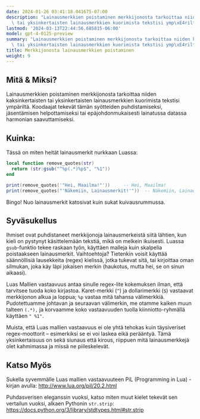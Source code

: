 ```yaml
---
date: 2024-01-26 03:41:18.041675-07:00
description: "Lainausmerkkien poistaminen merkkijonosta tarkoittaa niiden kaksinkertaisten\
  \ tai yksinkertaisten lainausmerkkien kuorimista tekstisi ymp\xE4rilt\xE4. Koodaajat\u2026"
lastmod: '2024-03-13T22:44:56.685815-06:00'
model: gpt-4-0125-preview
summary: "Lainausmerkkien poistaminen merkkijonosta tarkoittaa niiden kaksinkertaisten\
  \ tai yksinkertaisten lainausmerkkien kuorimista tekstisi ymp\xE4rilt\xE4."
title: Merkkijonosta lainausmerkkien poistaminen
weight: 9
---
```


## Mitä & Miksi?
Lainausmerkkien poistaminen merkkijonosta tarkoittaa niiden kaksinkertaisten tai yksinkertaisten lainausmerkkien kuorimista tekstisi ympäriltä. Koodaajat tekevät tämän syötteiden puhdistamiseksi, jäsentämisen helpottamiseksi tai epäjohdonmukaisesti lainatussa datassa harmonian saavuttamiseksi.

## Kuinka:
Tässä on miten heität lainausmerkit nurkkaan Luassa:

```lua
local function remove_quotes(str)
  return (str:gsub("^%p(.*)%p$", "%1"))
end

print(remove_quotes('"Hei, Maailma!"'))     -- Hei, Maailma!
print(remove_quotes("'Näkemiin, Lainausmerkit!'"))  -- Näkemiin, Lainausmerkit!
```

Bingo! Nuo lainausmerkit katosivat kuin sukat kuivausrummussa.

## Syväsukellus
Ihmiset ovat puhdistaneet merkkijonoja lainausmerkeistä siitä lähtien, kun kieli on pystynyt käsittelemään tekstiä, mikä on melkein ikuisesti. Luassa `gsub`-funktio tekee raskaan työn, käyttäen malleja kuin skalpelia poistaakseen lainausmerkit. Vaihtoehtoja? Tietenkin voisit käyttää säännöllisiä lausekkeita (regex) kielissä, jotka tukevat sitä, tai kirjoittaa oman silmukan, joka käy läpi jokaisen merkin (haukotus, mutta hei, se on sinun aikaasi).

Luas Mallien vastaavuus antaa sinulle regex-lite kokemuksen ilman, että tarvitsee tuoda koko kirjastoa. Karet-merkki (`^`) ja dollarimerkki (`$`) vastaavat merkkijonon alkua ja loppua; `%p` vastaa mitä tahansa välimerkkiä. Pudotettuamme johtavan ja seuraavan välimerkin, me otamme kaiken muun talteen `(.*),` ja korvaamme koko vastaavuuden tuolla kiinniotto-ryhmällä käyttäen `" %1"`.

Muista, että Luas mallien vastaavuus ei ole yhtä tehokas kuin täysiveriset regex-moottorit – esimerkiksi se ei voi laskea eikä perääntyä. Tämä yksinkertaisuus on sekä siunaus että kirous, riippuen mitä lainausmerkkejä olet kahmimassa ja missä ne piileskelevät.

## Katso Myös
Sukella syvemmälle Luas mallien vastaavuuteen PiL (Programming in Lua) -kirjan avulla: http://www.lua.org/pil/20.2.html

Puhdasverisen eleganssin vuoksi, katso miten muut kielet tekevät sen vertailun vuoksi, alkaen Pythonin `str.strip`: https://docs.python.org/3/library/stdtypes.html#str.strip
